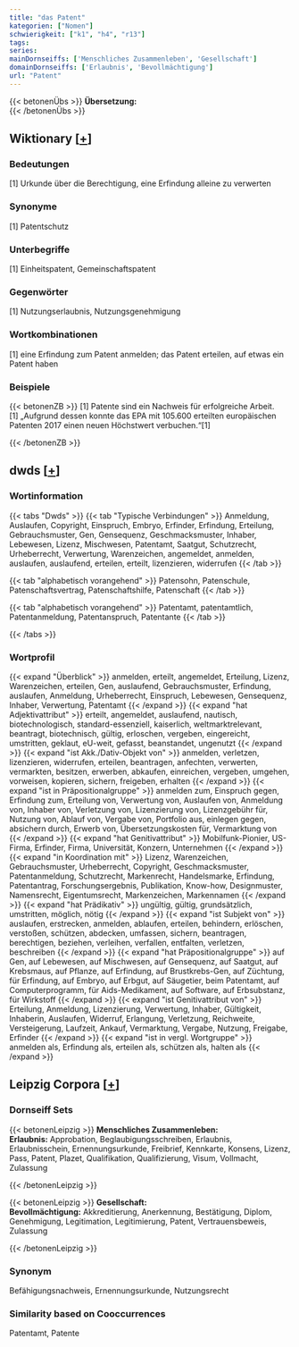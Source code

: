 ```yaml
---
title: "das Patent"
kategorien: ["Nomen"]
schwierigkeit: ["k1", "h4", "r13"]
tags:
series:
mainDornseiffs: ['Menschliches Zusammenleben', 'Gesellschaft']
domainDornseiffs: ['Erlaubnis', 'Bevollmächtigung']
url: "Patent"
---
```


{{< betonenÜbs >}}
**Übersetzung:**  
{{< /betonenÜbs >}}

## Wiktionary [[+](https://de.wiktionary.org/wiki/Patent)]

### Bedeutungen
[1] Urkunde über die Berechtigung, eine Erfindung alleine zu verwerten  

### Synonyme
[1] Patentschutz  

### Unterbegriffe
[1] Einheitspatent, Gemeinschaftspatent  

### Gegenwörter
[1] Nutzungserlaubnis, Nutzungsgenehmigung  

### Wortkombinationen
[1] eine Erfindung zum Patent anmelden; das Patent erteilen, auf etwas ein Patent haben  

### Beispiele
{{< betonenZB >}}
[1] Patente sind ein Nachweis für erfolgreiche Arbeit.  
[1] „Aufgrund dessen konnte das EPA mit 105.600 erteilten europäischen Patenten 2017 einen neuen Höchstwert verbuchen.“[1]  

{{< /betonenZB >}}


## dwds [[+](https://www.dwds.de/wb/Patent)]

### Wortinformation
{{< tabs "Dwds" >}}
{{< tab "Typische Verbindungen" >}}
Anmeldung, Auslaufen, Copyright, Einspruch, Embryo, Erfinder, Erfindung, Erteilung, Gebrauchsmuster, Gen, Gensequenz, Geschmacksmuster, Inhaber, Lebewesen, Lizenz, Mischwesen, Patentamt, Saatgut, Schutzrecht, Urheberrecht, Verwertung, Warenzeichen, angemeldet, anmelden, auslaufen, auslaufend, erteilen, erteilt, lizenzieren, widerrufen
{{< /tab >}}

{{< tab "alphabetisch vorangehend" >}}
Patensohn, Patenschule, Patenschaftsvertrag, Patenschaftshilfe, Patenschaft
{{< /tab >}}

{{< tab "alphabetisch vorangehend" >}}
Patentamt, patentamtlich, Patentanmeldung, Patentanspruch, Patentante
{{< /tab >}}

{{< /tabs >}}

### Wortprofil
{{< expand "Überblick" >}} anmelden, erteilt, angemeldet, Erteilung, Lizenz, Warenzeichen, erteilen, Gen, auslaufend, Gebrauchsmuster, Erfindung, auslaufen, Anmeldung, Urheberrecht, Einspruch, Lebewesen, Gensequenz, Inhaber, Verwertung, Patentamt {{< /expand >}}
{{< expand "hat Adjektivattribut" >}} erteilt, angemeldet, auslaufend, nautisch, biotechnologisch, standard-essenziell, kaiserlich, weltmarktrelevant, beantragt, biotechnisch, gültig, erloschen, vergeben, eingereicht, umstritten, geklaut, eU-weit, gefasst, beanstandet, ungenutzt {{< /expand >}}
{{< expand "ist Akk./Dativ-Objekt von" >}} anmelden, verletzen, lizenzieren, widerrufen, erteilen, beantragen, anfechten, verwerten, vermarkten, besitzen, erwerben, abkaufen, einreichen, vergeben, umgehen, vorweisen, kopieren, sichern, freigeben, erhalten {{< /expand >}}
{{< expand "ist in Präpositionalgruppe" >}} anmelden zum, Einspruch gegen, Erfindung zum, Erteilung von, Verwertung von, Auslaufen von, Anmeldung von, Inhaber von, Verletzung von, Lizenzierung von, Lizenzgebühr für, Nutzung von, Ablauf von, Vergabe von, Portfolio aus, einlegen gegen, absichern durch, Erwerb von, Übersetzungskosten für, Vermarktung von {{< /expand >}}
{{< expand "hat Genitivattribut" >}} Mobilfunk-Pionier, US-Firma, Erfinder, Firma, Universität, Konzern, Unternehmen {{< /expand >}}
{{< expand "in Koordination mit" >}} Lizenz, Warenzeichen, Gebrauchsmuster, Urheberrecht, Copyright, Geschmacksmuster, Patentanmeldung, Schutzrecht, Markenrecht, Handelsmarke, Erfindung, Patentantrag, Forschungsergebnis, Publikation, Know-how, Designmuster, Namensrecht, Eigentumsrecht, Markenzeichen, Markennamen {{< /expand >}}
{{< expand "hat Prädikativ" >}} ungültig, gültig, grundsätzlich, umstritten, möglich, nötig {{< /expand >}}
{{< expand "ist Subjekt von" >}} auslaufen, erstrecken, anmelden, ablaufen, erteilen, behindern, erlöschen, verstoßen, schützen, abdecken, umfassen, sichern, beantragen, berechtigen, beziehen, verleihen, verfallen, entfalten, verletzen, beschreiben {{< /expand >}}
{{< expand "hat Präpositionalgruppe" >}} auf Gen, auf Lebewesen, auf Mischwesen, auf Gensequenz, auf Saatgut, auf Krebsmaus, auf Pflanze, auf Erfindung, auf Brustkrebs-Gen, auf Züchtung, für Erfindung, auf Embryo, auf Erbgut, auf Säugetier, beim Patentamt, auf Computerprogramm, für Aids-Medikament, auf Software, auf Erbsubstanz, für Wirkstoff {{< /expand >}}
{{< expand "ist Genitivattribut von" >}} Erteilung, Anmeldung, Lizenzierung, Verwertung, Inhaber, Gültigkeit, Inhaberin, Auslaufen, Widerruf, Erlangung, Verletzung, Reichweite, Versteigerung, Laufzeit, Ankauf, Vermarktung, Vergabe, Nutzung, Freigabe, Erfinder {{< /expand >}}
{{< expand "ist in vergl. Wortgruppe" >}} anmelden als, Erfindung als, erteilen als, schützen als, halten als {{< /expand >}}

## Leipzig Corpora [[+](https://corpora.uni-leipzig.de/en/res?word=Patent&corpusId=deu_newscrawl-public_2018)]

### Dornseiff Sets
{{< betonenLeipzig >}}
**Menschliches Zusammenleben:**  
**Erlaubnis:** Approbation, Beglaubigungsschreiben, Erlaubnis, Erlaubnisschein, Ernennungsurkunde, Freibrief, Kennkarte, Konsens, Lizenz, Pass, Patent, Plazet, Qualifikation, Qualifizierung, Visum, Vollmacht, Zulassung  

{{< /betonenLeipzig >}}


{{< betonenLeipzig >}}
**Gesellschaft:**  
**Bevollmächtigung:** Akkreditierung, Anerkennung, Bestätigung, Diplom, Genehmigung, Legitimation, Legitimierung, Patent, Vertrauensbeweis, Zulassung  

{{< /betonenLeipzig >}}

### Synonym
Befähigungsnachweis, Ernennungsurkunde, Nutzungsrecht


### Similarity based on Cooccurrences
Patentamt, Patente

